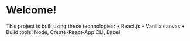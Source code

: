 # Welcome!

This project is built using these technologies:
• React.js
• Vanilla canvas
• Build tools: Node, Create-React-App CLI, Babel
